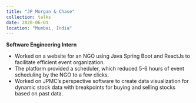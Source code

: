 ```yaml
---
title: "JP Morgan & Chase"
collection: talks
date: 2020-06-01
location: "Mumbai, India"
---
```


**Software Engineering Intern**

* Worked on a website for an NGO using Java Spring Boot and ReactJs to facilitate efficient event organization.
* The platform provided a scheduler, which reduced 5-6 hours of event scheduling by the NGO to a few clicks.
* Worked on JPMC’s perspective software to create data visualization for dynamic stock data with breakpoints for buying and selling stocks based on past data.